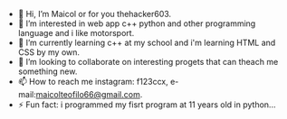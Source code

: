 - 👋 Hi, I’m Maicol or for you thehacker603.
- 👀 I’m interested in web app c++ python and other programming language and i like motorsport.  
- 🌱 I’m currently learning c++ at my school and i'm learning HTML and CSS by my own. 
- 💞️ I’m looking to collaborate on interesting progets that can theach me something new.
- 📫 How to reach me instagram: f123ccx, e-mail:maicolteofilo66@gmail.com.
- ⚡ Fun fact: i programmed my fisrt program at 11 years old in python...

<!---
thehacker603/thehacker603 is a ✨ special ✨ repository because its `README.md` (this file) appears on your GitHub profile.
You can click the Preview link to take a look at your changes.
--->
